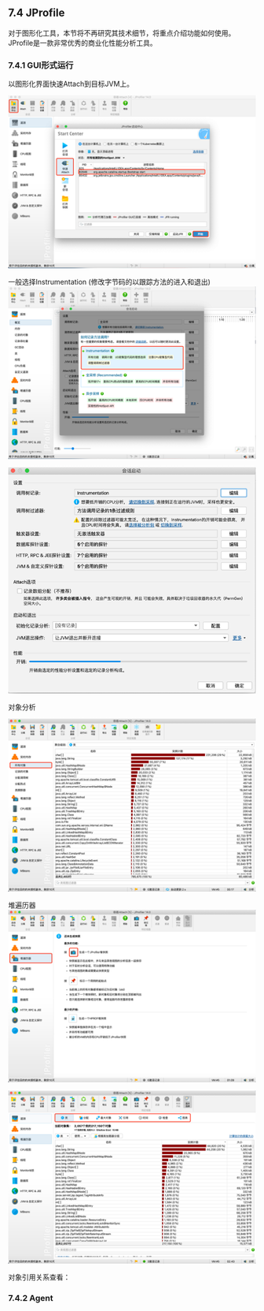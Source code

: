 ## 7.4 JProfile
对于图形化工具，本节将不再研究其技术细节，将重点介绍功能如何使用。JProfile是一款非常优秀的商业化性能分析工具。


### 7.4.1 GUI形式运行

以图形化界面快速Attach到目标JVM上。

![img.png](img.png)

一般选择Instrumentation (修改字节码的以跟踪方法的进入和退出)
![img_1.png](img_1.png)


![img_2.png](img_2.png)


对象分析

![img_3.png](img_3.png)

堆遍历器
![img_4.png](img_4.png)


![img_5.png](img_5.png)

对象引用关系查看：

### 7.4.2 Agent